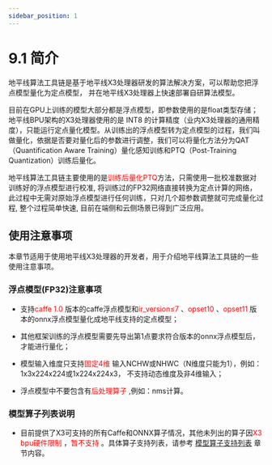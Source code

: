 ```yaml
---
sidebar_position: 1
---
```


# 9.1 简介

地平线算法工具链是基于地平线X3处理器研发的算法解决方案，可以帮助您把浮点模型量化为定点模型， 并在地平线X3处理器上快速部署自研算法模型。

目前在GPU上训练的模型大部分都是浮点模型，即参数使用的是float类型存储；地平线BPU架构的X3处理器使用的是  INT8   的计算精度（业内X3处理器的通用精度），只能运行定点量化模型。从训练出的浮点模型转为定点模型的过程，我们叫做量化，依据是否要对量化后的参数进行调整，我们可以将量化方法分为QAT（Quantification Aware Training）量化感知训练和PTQ（Post-Training Quantization）训练后量化。

地平线算法工具链主要使用的是<font color='Red'>训练后量化PTQ</font>方法，只需使用一批校准数据对训练好的浮点模型进行校准, 将训练过的FP32网络直接转换为定点计算的网络，此过程中无需对原始浮点模型进行任何训练，只对几个超参数调整就可完成量化过程, 整个过程简单快速, 目前在端侧和云侧场景已得到广泛应用。 
<!-- 有关训练后量化PTQ方案的详细信息请阅读 [训练后量化(PTQ)](./horizon_ai_toolchain_user_guide/ptq_user_guide/index.html#ptq) 章节内容。 -->


## 使用注意事项

本章节适用于使用地平线X3处理器的开发者，用于介绍地平线算法工具链的一些使用注意事项。

### 浮点模型(FP32)注意事项

-   支持<font color='Red'>caffe 1.0</font> 版本的caffe浮点模型和<font color='Red'>ir_version≤7</font> 、<font color='Red'>opset10</font> 、<font color='Red'>opset11</font> 版本的onnx浮点模型量化成地平线支持的定点模型；

-   其他框架训练的浮点模型需要先导出第1点要求符合版本的onnx浮点模型后，才能进行量化；

-   模型输入维度只支持<font color='Red'>固定4维</font> 输入NCHW或NHWC（N维度只能为1），例如：1x3x224x224或1x224x224x3， 不支持动态维度及非4维输入；

-   浮点模型中不要包含有<font color='Red'>后处理算子</font> ,例如：nms计算。

### 模型算子列表说明

-   目前提供了X3可支持的所有Caffe和ONNX算子情况，其他未列出的算子因<font color='Red'>X3 bpu硬件限制</font> ，<font color='Red'>暂不支持</font> 。具体算子支持列表，请参考 [模型算子支持列表](./intermediate#supported_op_list_and_restrictions) 章节内容。